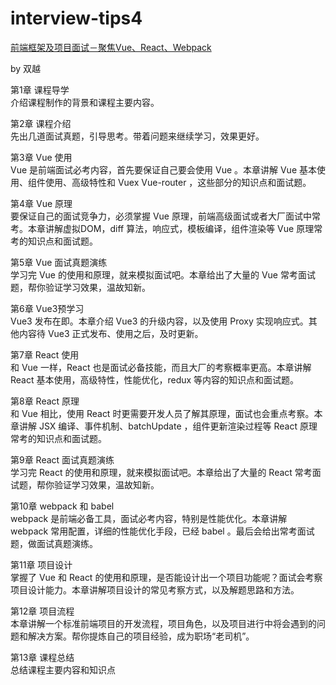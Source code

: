 # interview-tips4


[前端框架及项目面试－聚焦Vue、React、Webpack](https://coding.imooc.com/class/419.html)

by 双越


第1章 课程导学  
介绍课程制作的背景和课程主要内容。

第2章 课程介绍  
先出几道面试真题，引导思考。带着问题来继续学习，效果更好。

第3章 Vue 使用  
Vue 是前端面试必考内容，首先要保证自己要会使用 Vue 。本章讲解 Vue 基本使用、组件使用、高级特性和 Vuex Vue-router ，这些部分的知识点和面试题。

第4章 Vue 原理  
要保证自己的面试竞争力，必须掌握 Vue 原理，前端高级面试或者大厂面试中常考。本章讲解虚拟DOM，diff 算法，响应式，模板编译，组件渲染等 Vue 原理常考的知识点和面试题。

第5章 Vue 面试真题演练  
学习完 Vue 的使用和原理，就来模拟面试吧。本章给出了大量的 Vue 常考面试题，帮你验证学习效果，温故知新。

第6章 Vue3预学习  
Vue3 发布在即。本章介绍 Vue3 的升级内容，以及使用 Proxy 实现响应式。其他内容待 Vue3 正式发布、使用之后，及时更新。

第7章 React 使用  
和 Vue 一样，React 也是面试必备技能，而且大厂的考察概率更高。本章讲解 React 基本使用，高级特性，性能优化，redux 等内容的知识点和面试题。

第8章 React 原理  
和 Vue 相比，使用 React 时更需要开发人员了解其原理，面试也会重点考察。本章讲解 JSX 编译、事件机制、batchUpdate ，组件更新渲染过程等 React 原理常考的知识点和面试题。

第9章 React 面试真题演练  
学习完 React 的使用和原理，就来模拟面试吧。本章给出了大量的 React 常考面试题，帮你验证学习效果，温故知新。

第10章 webpack 和 babel  
webpack 是前端必备工具，面试必考内容，特别是性能优化。本章讲解 webpack 常用配置，详细的性能优化手段，已经 babel 。最后会给出常考面试题，做面试真题演练。

第11章 项目设计  
掌握了 Vue 和 React 的使用和原理，是否能设计出一个项目功能呢？面试会考察项目设计能力。本章讲解项目设计的常见考察方式，以及解题思路和方法。

第12章 项目流程  
本章讲解一个标准前端项目的开发流程，项目角色，以及项目进行中将会遇到的问题和解决方案。帮你提炼自己的项目经验，成为职场“老司机”。

第13章 课程总结  
总结课程主要内容和知识点